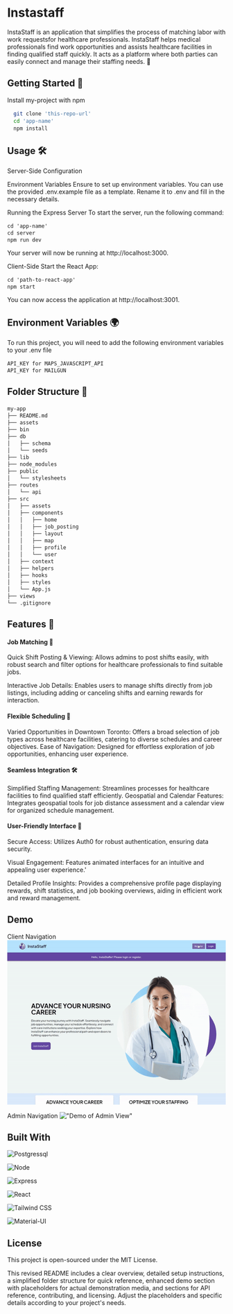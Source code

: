 # Instastaff

InstaStaff is an application that simplifies the process of matching labor with work requestsfor healthcare professionals. InstaStaff helps medical professionals find work opportunities and assists healthcare facilities in finding qualified staff quickly. It acts as a platform where both parties can easily connect and manage their staffing needs. 🌟

## Getting Started 🚀

Install my-project with npm

```bash
  git clone 'this-repo-url'
  cd 'app-name'
  npm install
```

## Usage 🛠️

Server-Side Configuration

Environment Variables
Ensure to set up environment variables. You can use the provided .env.example file as a template. Rename it to .env and fill in the necessary details.

Running the Express Server
To start the server, run the following command:

```
cd 'app-name'
cd server
npm run dev

```

Your server will now be running at http://localhost:3000.

Client-Side
Start the React App:

```
cd 'path-to-react-app'
npm start
```

You can now access the application at http://localhost:3001.

## Environment Variables 🌍

To run this project, you will need to add the following environment variables to your .env file

```
API_KEY for MAPS_JAVASCRIPT_API
API_KEY for MAILGUN
```

## Folder Structure 📁

```
my-app
├── README.md
├── assets
├── bin
├── db
│   ├── schema
│   └── seeds
├── lib
├── node_modules
├── public
│   └── stylesheets
├── routes
│   └── api
├── src
│   ├── assets
│   ├── components
│   │   ├── home
│   │   ├── job_posting
│   │   ├── layout
│   │   ├── map
│   │   ├── profile
│   │   └── user
│   ├── context
│   ├── helpers
│   ├── hooks
│   ├── styles
│   └── App.js
├── views
└── .gitignore
```

## Features 🌟

#### Job Matching 🤝

Quick Shift Posting & Viewing: Allows admins to post shifts easily, with robust search and filter options for healthcare professionals to find suitable jobs.

Interactive Job Details: Enables users to manage shifts directly from job listings, including adding or canceling shifts and earning rewards for interaction.

#### Flexible Scheduling 📅

Varied Opportunities in Downtown Toronto: Offers a broad selection of job types across healthcare facilities, catering to diverse schedules and career objectives.
Ease of Navigation: Designed for effortless exploration of job opportunities, enhancing user experience.

#### Seamless Integration 🛠️

Simplified Staffing Management: Streamlines processes for healthcare facilities to find qualified staff efficiently.
Geospatial and Calendar Features: Integrates geospatial tools for job distance assessment and a calendar view for organized schedule management.

#### User-Friendly Interface 👥

Secure Access: Utilizes Auth0 for robust authentication, ensuring data security.

Visual Engagement: Features animated interfaces for an intuitive and appealing user experience.'

Detailed Profile Insights: Provides a comprehensive profile page displaying rewards, shift statistics, and job booking overviews, aiding in efficient work and reward management.

## Demo

Client Navigation
!["Demo of Client View"](public/readme_videos/demo_gif.gif)

Admin Navigation
!["Demo of Admin View"](public/readme_videos/admin_post_job.gif)

## Built With

![Postgressql](https://img.shields.io/badge/PostgreSQL-316192?style=for-the-badge&logo=postgresql&logoColor=white)

![Node](https://img.shields.io/badge/Node%20js-339933?style=for-the-badge&logo=nodedotjs&logoColor=white)

![Express](https://img.shields.io/badge/Express.js-000000?style=for-the-badge)

![React](https://img.shields.io/badge/React-20232A?style=for-the-badge&logo=react&logoColor=61DAFB)

![Tailwind CSS](https://img.shields.io/badge/Tailwind_CSS-38B2AC?style=for-the-badge&logo=tailwind-css&logoColor=white)

![Material-UI](https://img.shields.io/badge/Material--UI-0081CB?style=for-the-badge&logo=material-ui&logoColor=white)

## License

This project is open-sourced under the MIT License.

This revised README includes a clear overview, detailed setup instructions, a simplified folder structure for quick reference, enhanced demo section with placeholders for actual demonstration media, and sections for API reference, contributing, and licensing. Adjust the placeholders and specific details according to your project's needs.
